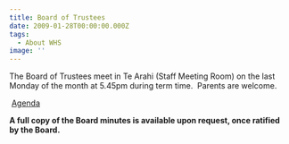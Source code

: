 ```yaml
---
title: Board of Trustees
date: 2009-01-28T00:00:00.000Z
tags:
  - About WHS
image: ''
---
```


The Board of Trustees meet in Te Arahi (Staff Meeting Room) on the last Monday of the month at 5.45pm during term time.  Parents are welcome.

 [Agenda  
](http://c1940652.r52.cf0.rackcdn.com/5ba98e4cff2a7c1309000014/Website-Agenda.pdf)

**A full copy of the Board minutes is available upon request, once ratified by the Board.**
